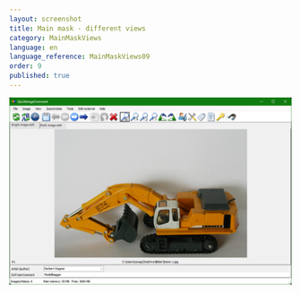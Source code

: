 ```yaml
---
layout: screenshot
title: Main mask - different views
category: MainMaskViews
language: en
language_reference: MainMaskViews09
order: 9
published: true
---
```

<img src="https://raw.githubusercontent.com/QuickImageComment/QuickImageComment/main/UserManual/images/English-prg/FormQuickImageComment-10.png">
